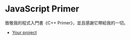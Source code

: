 # JavaScript Primer

致敬我的程式入門書《C++ Primer》，並且感謝它帶給我的一切。

<!-- 首頁 -->

<!-- * [Docs 裡的文件](./first.md) -->
* [Your project](../README.md)
